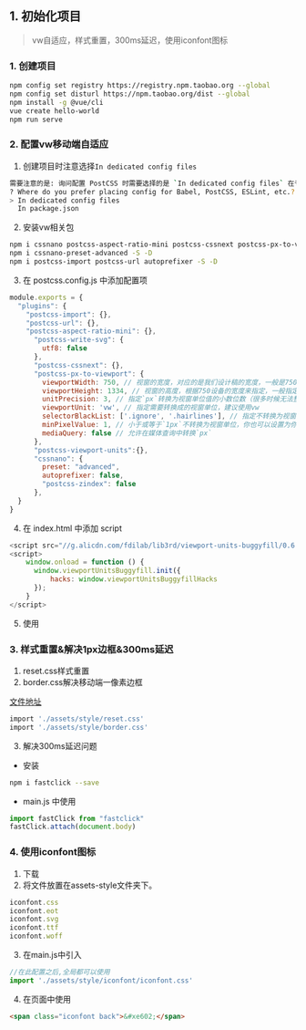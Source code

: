 ## 1. 初始化项目
> vw自适应，样式重置，300ms延迟，使用iconfont图标
### 1. 创建项目
```bash
npm config set registry https://registry.npm.taobao.org --global
npm config set disturl https://npm.taobao.org/dist --global
npm install -g @vue/cli
vue create hello-world
npm run serve
```
### 2. 配置vw移动端自适应
1. 创建项目时注意选择`In dedicated config files`
```bash
需要注意的是: 询问配置 PostCSS 时需要选择的是 `In dedicated config files` 在专用配置文件中
? Where do you prefer placing config for Babel, PostCSS, ESLint, etc.? (Use arrow keys)
> In dedicated config files
  In package.json
```
2. 安装vw相关包
```bash
npm i cssnano postcss-aspect-ratio-mini postcss-cssnext postcss-px-to-viewport postcss-viewport-units postcss-write-svg -S
npm i cssnano-preset-advanced -S -D
npm i postcss-import postcss-url autoprefixer -S -D
```
3. 在 postcss.config.js 中添加配置项
```js
module.exports = {
  "plugins": {
    "postcss-import": {},
    "postcss-url": {},
    "postcss-aspect-ratio-mini": {}, 
      "postcss-write-svg": {
        utf8: false
      },
      "postcss-cssnext": {},
      "postcss-px-to-viewport": {
        viewportWidth: 750, // 视窗的宽度，对应的是我们设计稿的宽度，一般是750 
        viewportHeight: 1334, // 视窗的高度，根据750设备的宽度来指定，一般指定1334，也可以不配置 
        unitPrecision: 3, // 指定`px`转换为视窗单位值的小数位数（很多时候无法整除） 
        viewportUnit: 'vw', // 指定需要转换成的视窗单位，建议使用vw 
        selectorBlackList: ['.ignore', '.hairlines'], // 指定不转换为视窗单位的类，可以自定义，可以无限添加,建议定义一至两个通用的类名 
        minPixelValue: 1, // 小于或等于`1px`不转换为视窗单位，你也可以设置为你想要的值 
        mediaQuery: false // 允许在媒体查询中转换`px` 
      }, 
      "postcss-viewport-units":{},
      "cssnano": {
        preset: "advanced",
        autoprefixer: false,
        "postcss-zindex": false
      },
  }
}
```
4. 在 index.html 中添加 script
```js
<script src="//g.alicdn.com/fdilab/lib3rd/viewport-units-buggyfill/0.6.2/??viewport-units-buggyfill.hacks.min.js,viewport-units-buggyfill.min.js"></script>
<script>
    window.onload = function () {
      window.viewportUnitsBuggyfill.init({
          hacks: window.viewportUnitsBuggyfillHacks
      });
    }
</script>
```
5. 使用
### 3. 样式重置&解决1px边框&300ms延迟
1. reset.css样式重置
2. border.css解决移动端一像素边框

[文件地址](https://gitee.com/MrXuxu/reset-border/tree/master)
```bash
import './assets/style/reset.css'
import './assets/style/border.css'
```
3. 解决300ms延迟问题
- 安装
```bash
npm i fastclick --save
```
- main.js 中使用
```js
import fastClick from "fastclick"
fastClick.attach(document.body)
```
### 4. 使用iconfont图标
1. 下载
2. 将文件放置在assets-style文件夹下。
```js
iconfont.css
iconfont.eot
iconfont.svg
iconfont.ttf
iconfont.woff
```
3. 在main.js中引入
```js
//在此配置之后,全局都可以使用
import './assets/style/iconfont/iconfont.css'
```
4. 在页面中使用
```html
<span class="iconfont back">&#xe602;</span>
```